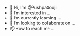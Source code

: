 - 👋 Hi, I’m @PushpaSooji
- 👀 I’m interested in ...
- 🌱 I’m currently learning ...
- 💞️ I’m looking to collaborate on ...
- 📫 How to reach me ...

<!---
PushpaSooji/PushpaSooji is a ✨ special ✨ repository because its `README.md` (this file) appears on your GitHub profile.
You can click the Preview link to take a look at your changes.
--->
